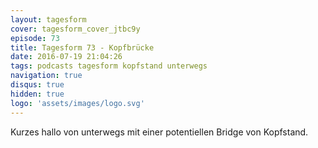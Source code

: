 ```yaml
---
layout: tagesform
cover: tagesform_cover_jtbc9y
episode: 73
title: Tagesform 73 - Kopfbrücke
date: 2016-07-19 21:04:26
tags: podcasts tagesform kopfstand unterwegs
navigation: true
disqus: true
hidden: true
logo: 'assets/images/logo.svg'
---
```


Kurzes hallo von unterwegs mit einer potentiellen Bridge von
Kopfstand.
